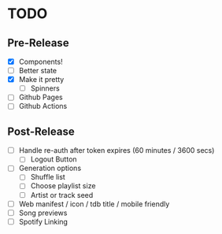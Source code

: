 # TODO

## Pre-Release

- [x] Components!
- [ ] Better state
- [x] Make it pretty
  - [ ] Spinners
- [ ] Github Pages
- [ ] Github Actions

## Post-Release

- [ ] Handle re-auth after token expires (60 minutes / 3600 secs)
  - [ ] Logout Button
- [ ] Generation options
  - [ ] Shuffle list
  - [ ] Choose playlist size
  - [ ] Artist or track seed
- [ ] Web manifest / icon / tdb title / mobile friendly
- [ ] Song previews
- [ ] Spotify Linking
